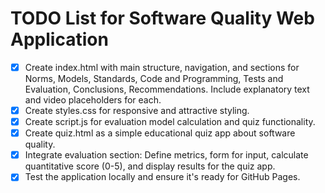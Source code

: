 # TODO List for Software Quality Web Application

- [x] Create index.html with main structure, navigation, and sections for Norms, Models, Standards, Code and Programming, Tests and Evaluation, Conclusions, Recommendations. Include explanatory text and video placeholders for each.
- [x] Create styles.css for responsive and attractive styling.
- [x] Create script.js for evaluation model calculation and quiz functionality.
- [x] Create quiz.html as a simple educational quiz app about software quality.
- [x] Integrate evaluation section: Define metrics, form for input, calculate quantitative score (0-5), and display results for the quiz app.
- [x] Test the application locally and ensure it's ready for GitHub Pages.
